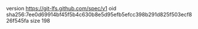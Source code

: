 version https://git-lfs.github.com/spec/v1
oid sha256:7ee0d69914bf45f5b4c630b8e5d95efb5efcc398b291d825f503ecf826f545fa
size 198

